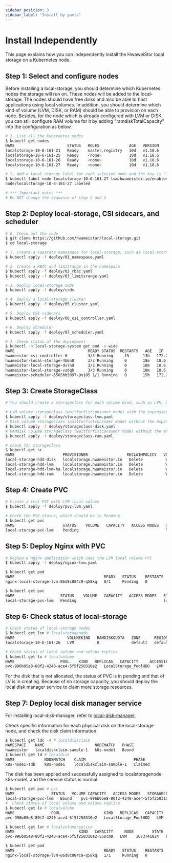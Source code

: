 ```yaml
---
sidebar_position: 3
sidebar_label: "Install by yamls"
---
```


# Install Independently

This page explains how you can independently install the HwaweiStor local storage on a Kubernetes node.

## Step 1: Select and configure nodes

Before installing a local-storage, you should determine which Kubernetes nodes the storage will run on. These nodes will be added to the local-storage. The nodes should have free disks and also be able to host applications using local volumes. In addition, you should determine which kind of volume (LVM, DISK, or RAM) should be able to provision on each node. Besides, for the node which is already configured with LVM or DISK, you can still configure RAM volume for it by adding "ramdiskTotalCapacity" into the configuration as below.

```bash
# 1. List all the kubernetes nodes
$ kubectl get nodes
NAME                       STATUS   ROLES             AGE   VERSION
localstorage-10-6-161-21   Ready    master,registry   10d   v1.18.6
localstorage-10-6-161-25   Ready    <none>            10d   v1.18.6
localstorage-10-6-161-26   Ready    <none>            10d   v1.18.6
localstorage-10-6-161-27   Ready    <none>            10d   v1.18.6

# 2. Add a local-storage label for each selected node and the key is "lvm.hwameistor.io/enable"
$ kubectl label node localstorage-10-6-161-27 lvm.hwameistor.io/enable=true
node/localstorage-10-6-161-27 labeled

# *** Important notes ***
# Do NOT change the sequence of step 2 and 3
```

## Step 2: Deploy local-storage, CSI sidecars, and scheduler

```bash
# 0. Check out the code
$ git clone https://github.com/hwameistor/local-storage.git
$ cd local-storage

# 1. Create a separate namespace for local-storage, such as local-storage-system
$ kubectl apply -f deploy/01_namespace.yaml

# 2. Create a RBAC and limitrange in the namespace
$ kubectl apply -f deploy/02_rbac.yaml
$ kubectl apply -f deploy/03_limitsrange.yaml

# 3. Deploy local-storage CRDs
$ kubectl apply -f deploy/crds

# 4. Deploy a local-storage cluster
$ kubectl apply -f deploy/05_cluster.yaml

# 5. Deploy CSI sidecars
$ kubectl apply -f deploy/06_csi_controller.yaml

# 6. Deploy scheduler
$ kubectl apply -f deploy/07_scheduler.yaml

# 7. Check status of the deployment
$ kubectl -n local-storage-system get pod -o wide
NAME							    READY STATUS  RESTARTS   AGE   IP               NODE              NOMINATED NODE   READINESS GATES
hwameistor-csi-controller-0			3/3	Running		15		13h   172.29.54.20     localstorage-10-6-161-27   <none>	<none>
hwameistor-local-storage-4b6n8		3/3	Running		0		18m   10.6.161.27      localstorage-10-6-161-27   <none>	<none>
hwameistor-local-storage-dv7nd		3/3	Running		0		18m   10.6.161.26      localstorage-10-6-161-26   <none>	<none>
hwameistor-local-storage-vzdqh		3/3	Running		0		18m   10.6.161.25      localstorage-10-6-161-25   <none>	<none>
hwameistor-scheduler-6585bb5897-9xj85 1/1 Running	0		15h   172.29.164.160   localstorage-10-6-161-25   <none>	 <none>
```

## Step 3: Create StorageClass

```bash
# You should create a storageclass for each volume kind, such as LVM, DISK, and RAM

# LVM volume storageclass (waitforfistconsumer mode) with the expansion capability
$ kubectl apply -f deploy/storageclass-lvm.yaml
# Disk volume storageclass (waitforfistconsumer mode) without the expansion capability
$ kubectl apply -f deploy/storageclass-disk.yaml
# RAMdisk volume storageclass (waitforfistconsumer mode) without the expansion capability
$ kubectl apply -f deploy/storageclass-ram.yaml

# check for storageclass
$ kubectl get sc
NAME                     PROVISIONER                 RECLAIMPOLICY   VOLUMEBINDINGMODE      ALLOWVOLUMEEXPANSION   AGE
local-storage-hdd-disk   localstorage.hwameistor.io   Delete          WaitForFirstConsumer   false                  21d
local-storage-hdd-lvm    localstorage.hwameistor.io   Delete          WaitForFirstConsumer   true                   21d
local-storage-hdd-lvm-ha localstorage.hwameistor.io   Delete          WaitForFirstConsumer   true                   21d
local-storage-hdd-ram    localstorage.hwameistor.io   Delete          WaitForFirstConsumer   false                  15d
```

## Step 4: Create PVC

```bash
# Create a test PVC with LVM local volume
$ kubectl apply -f deploy/pvc-lvm.yaml

# Check the PVC status, which should be in Pending
$ kubectl get pvc
NAME                     STATUS    VOLUME   CAPACITY   ACCESS MODES   STORAGECLASS             AGE
local-storage-pvc-lvm    Pending                                      local-storage-hdd-lvm    3s
```

## Step 5: Deploy Nginx with PVC

```bash
# Deploy a nginx application which uses the LVM local volume PVC
$ kubectl apply -f deploy/nginx-lvm.yaml

$ kubectl get pod
NAME                                       READY   STATUS    RESTARTS   AGE
nginx-local-storage-lvm-86d8c884c9-q58kq   0/1     Pending   0          63s

$ kubectl get pvc
NAME                    STATUS    VOLUME   CAPACITY   ACCESS MODES   STORAGECLASS            AGE
local-storage-pvc-lvm   Pending                                      local-storage-hdd-lvm   102s
```

## Step 6: Check status of local-storage

```bash
# Check status of local-storage nodes
$ kubectl get lsn # localstoragenode
NAME                       VOLUMEKIND   RAMDISKQUOTA   ZONE      REGION    STATUS   AGE
localstorage-10-6-161-26   LVM          0              default   default   Ready    14d

# Check status of local volume and volume replica
$ kubectl get lv # localvolume
NAME					POOL	KIND   REPLICAS   CAPACITY     ACCESSIBILITY   STATE      RESOURCE   PUBLISHED   AGE
pvc-996b05e8-80f2-4240-ace4-5f5f250310e2   LocalStorage_PoolHDD   LVM	1	1073741824   k8s-node1  Creating	2m50s
```

For the disk that is not allocated, the status of PVC is in pending and that of LV is in creating. Because of no storage capacity, you should deploy the local disk manager service to claim more storage resources.

## Step 7: Deploy local disk manager service

For installing local-disk-manager, refer to [local-disk-manager](../04.components/01.local-disk-manager.md).

Check specific information for each physical disk on the local-storage node, and check the disk claim information.

```bash
$ kubectl get ldc -A # localdiskclaim
NAMESPACE    NAME                      NODEMATCH   PHASE
hwameistor   localdiskclaim-sample-1   k8s-node1   Bound
$ kubectl get ld # localdisk
NAME             NODEMATCH    CLAIM                     PHASE
k8s-node1-sdb    k8s-node1    localdiskclaim-sample-1   Claimed
```

The disk has been applied and successfully assigned to localstoragenode k8s-node1, and the service status is normal.

```bash
$ kubectl get pvc # pvc
NAME				STATUS   VOLUME	CAPACITY   ACCESS MODES   STORAGECLASS            AGE
local-storage-pvc-lvm   Bound    pvc-996b05e8-80f2-4240-ace4-5f5f250310e2   1Gi        RWO            local-storage-hdd-lvm   37m
#  Check status of local volume and volume replica
$ kubectl get lv # localvolume
NAME				POOL                   KIND   REPLICAS   CAPACITY     ACCESSIBILITY   STATE      RESOURCE   PUBLISHED   AGE
pvc-996b05e8-80f2-4240-ace4-5f5f250310e2   LocalStorage_PoolHDD   LVM	1	1073741824   k8s-node1			Ready	-1	  22m

$ kubectl get lvr # localvolumereplica
NAME							KIND   CAPACITY     NODE        STATE   SYNCED   DEVICE			AGE
pvc-996b05e8-80f2-4240-ace4-5f5f250310e2-v5scm9   LVM    1073741824   k8s-node1   Ready   true     /dev/LocalStorage_PoolHDD/pvc-996b05e8-80f2-4240-ace4-5f5f250310e2   80s

$ kubectl get pod
NAME                                       READY   STATUS    RESTARTS   AGE
nginx-local-storage-lvm-86d8c884c9-q58kq   1/1     Running   0          36m
```
